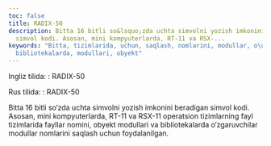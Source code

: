 ```yaml
---
toc: false
title: RADIX-50
description: Bitta 16 bitli so&lsquo;zda uchta simvolni yozish imkonini beradigan
  simvol kodi. Asosan, mini kompyuterlarda, RT-11 va RSX-...
keywords: "Bitta, tizimlarida, uchun, saqlash, nomlarini, modullar, o\u2018zgaruvchilar,
  bibliotekalarda, modullari, obyekt"
---
```


Ingliz tilida:
:   RADIX-50

Rus tilida:
:   RADIX-50

Bitta 16 bitli so‘zda uchta simvolni yozish imkonini beradigan simvol kodi. Asosan, mini kompyuterlarda, RT-11 va RSX-11 operatsion tizimlarning fayl tizimlarida fayllar nomini, obyekt modullari va bibliotekalarda o‘zgaruvchilar modullar nomlarini saqlash uchun foydalanilgan.